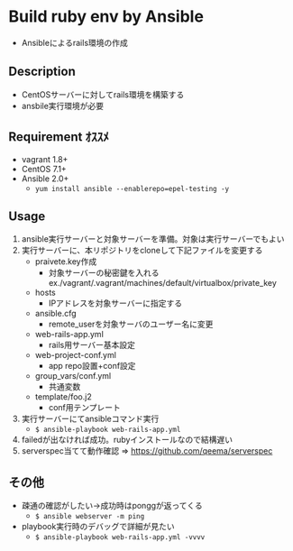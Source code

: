 # Build ruby env by Ansible
- Ansibleによるrails環境の作成

## Description
- CentOSサーバーに対してrails環境を構築する
- ansbile実行環境が必要

## Requirement ｵｽｽﾒ
- vagrant 1.8+
- CentOS  7.1+
- Ansible 2.0+
	- `yum install ansible --enablerepo=epel-testing -y`

## Usage
1. ansible実行サーバーと対象サーバーを準備。対象は実行サーバーでもよい
2. 実行サーバーに、本リポジトリをcloneして下記ファイルを変更する
	- praivete.key作成
		- 対象サーバーの秘密鍵を入れる ex./vagrant/.vagrant/machines/default/virtualbox/private_key
	- hosts
		- IPアドレスを対象サーバーに指定する
	- ansible.cfg
		- remote_userを対象サーバのユーザー名に変更
	- web-rails-app.yml
		- rails用サーバー基本設定
	- web-project-conf.yml
		- app repo設置+conf設定
	- group_vars/conf.yml
		- 共通変数
	- template/foo.j2
		- conf用テンプレート
3. 実行サーバーにてansibleコマンド実行
	- `$ ansible-playbook web-rails-app.yml`
4. failedが出なければ成功。rubyインストールなので結構遅い
5. serverspec当てて動作確認 => https://github.com/qeema/serverspec

## その他
- 疎通の確認がしたい→成功時はponggが返ってくる
	- `$ ansible webserver -m ping`
- playbook実行時のデバッグで詳細が見たい
	- `$ ansible-playbook web-rails-app.yml -vvvv`
